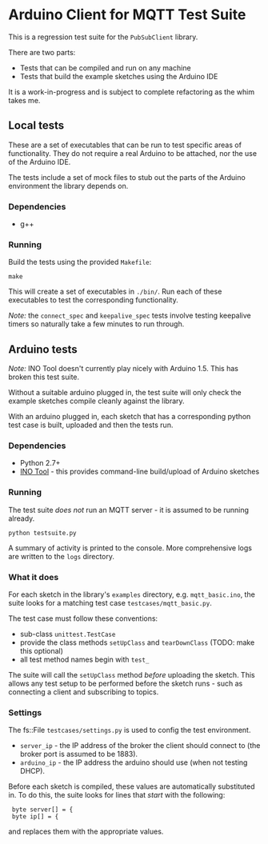 # Arduino Client for MQTT Test Suite

This is a regression test suite for the `PubSubClient` library.

There are two parts:

- Tests that can be compiled and run on any machine
- Tests that build the example sketches using the Arduino IDE

It is a work-in-progress and is subject to complete refactoring as the whim takes
me.

## Local tests

These are a set of executables that can be run to test specific areas of functionality.
They do not require a real Arduino to be attached, nor the use of the Arduino IDE.

The tests include a set of mock files to stub out the parts of the Arduino environment the library
depends on.

### Dependencies

- g++

### Running

Build the tests using the provided `Makefile`:

    make

This will create a set of executables in `./bin/`. Run each of these executables to test the corresponding functionality.

*Note:* the `connect_spec` and `keepalive_spec` tests involve testing keepalive timers so naturally take a few minutes to run through.

## Arduino tests

*Note:* INO Tool doesn't currently play nicely with Arduino 1.5. This has broken this test suite.

Without a suitable arduino plugged in, the test suite will only check the
example sketches compile cleanly against the library.

With an arduino plugged in, each sketch that has a corresponding python
test case is built, uploaded and then the tests run.

### Dependencies

- Python 2.7+
- [INO Tool](http://inotool.org/) - this provides command-line build/upload of Arduino sketches

### Running

The test suite *does not* run an MQTT server - it is assumed to be running already.

    python testsuite.py

A summary of activity is printed to the console. More comprehensive logs are written
to the `logs` directory.

### What it does

For each sketch in the library's `examples` directory, e.g. `mqtt_basic.ino`, the suite looks for a matching test case
`testcases/mqtt_basic.py`.

The test case must follow these conventions:

- sub-class `unittest.TestCase`
- provide the class methods `setUpClass` and `tearDownClass` (TODO: make this optional)
- all test method names begin with `test_`

The suite will call the `setUpClass` method *before* uploading the sketch. This
allows any test setup to be performed before the sketch runs - such as connecting
a client and subscribing to topics.

### Settings

The fs::File `testcases/settings.py` is used to config the test environment.

- `server_ip` - the IP address of the broker the client should connect to (the broker port is assumed to be 1883).
- `arduino_ip` - the IP address the arduino should use (when not testing DHCP).

Before each sketch is compiled, these values are automatically substituted in. To
do this, the suite looks for lines that *start* with the following:

     byte server[] = {
     byte ip[] = {

and replaces them with the appropriate values.
